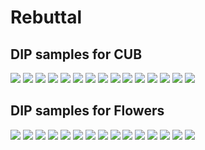 # Rebuttal
## DIP samples for CUB
<img src="./dip_cub/1.png">
<img src="./dip_cub/2.png">
<img src="./dip_cub/3.png">
<img src="./dip_cub/4.png">
<img src="./dip_cub/5.png">
<img src="./dip_cub/6.png">
<img src="./dip_cub/7.png">
<img src="./dip_cub/8.png">
<img src="./dip_cub/9.png">
<img src="./dip_cub/10.png">
<img src="./dip_cub/11.png">
<img src="./dip_cub/12.png">
<img src="./dip_cub/13.png">
<img src="./dip_cub/14.png">
<img src="./dip_cub/15.png">

## DIP samples for Flowers
<img src="./dip_flowers/1.png">
<img src="./dip_flowers/2.png">
<img src="./dip_flowers/3.png">
<img src="./dip_flowers/4.png">
<img src="./dip_flowers/5.png">
<img src="./dip_flowers/6.png">
<img src="./dip_flowers/7.png">
<img src="./dip_flowers/8.png">
<img src="./dip_flowers/9.png">
<img src="./dip_flowers/10.png">
<img src="./dip_flowers/11.png">
<img src="./dip_flowers/12.png">
<img src="./dip_flowers/13.png">
<img src="./dip_flowers/14.png">
<img src="./dip_flowers/15.png">